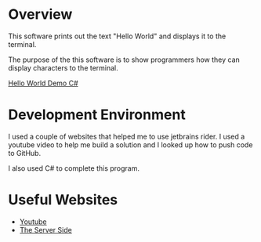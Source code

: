 # Overview

This software prints out the text "Hello World" and displays it to the terminal.

The purpose of the this software is to show programmers how they can display characters to the terminal.

[Hello World Demo C#](https://youtu.be/kZSOJlrid6E)

# Development Environment

I used a couple of websites that helped me to use jetbrains rider. I used a 
youtube video to help me build a solution and I looked up how to push code to GitHub.

I also used C# to complete this program.

# Useful Websites

* [Youtube](https://www.youtube.com/watch?v=fUsIvknNQKU)
* [The Server Side](https://www.theserverside.com/blog/Coffee-Talk-Java-News-Stories-and-Opinions/How-to-push-an-existing-project-to-GitHub)